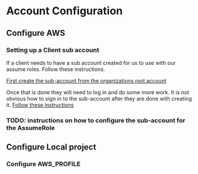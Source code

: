 # Account Configuration

## Configure AWS

### Setting up a Client sub account

If a client needs to have a sub account created for us to use with our assume roles. Follow these instructions.

[First create the sub-account from the organizations root account](https://docs.aws.amazon.com/organizations/latest/userguide/orgs_manage_accounts_create.html)

Once that is done they will need to log in and do some more work. It is not obvious how to sign in to the sub-account
after they are done with creating it. [Follow these instructions](https://docs.aws.amazon.com/organizations/latest/userguide/orgs_manage_accounts_access.html)


### TODO: instructions on how to configure the sub-account for the AssumeRole


## Configure Local project

### Configure AWS_PROFILE
